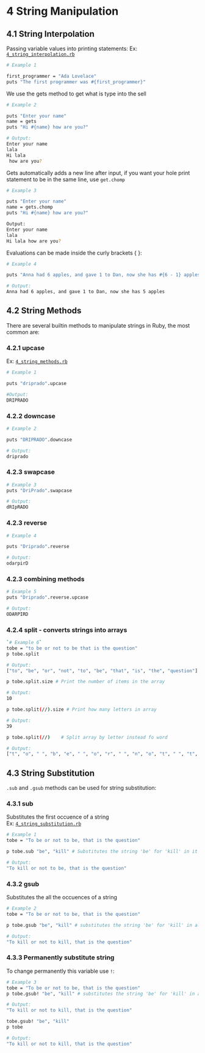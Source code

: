 # 4 String Manipulation  

## 4.1 String Interpolation  

Passing variable values into printing statements:
Ex: [`4_string_interpolation.rb`](../code/4_string_interpolation.rb)

```bash
# Example 1

first_programmer = "Ada Lovelace"
puts "The first programmer was #{first_programmer}"
```  

We use the gets method to get what is type into the sell

```bash
# Example 2

puts "Enter your name"
name = gets
puts "Hi #{name} how are you?"

# Output:  
Enter your name  
lala  
Hi lala
 how are you?
```

Gets automatically adds a new line after input, if you want your hole print statement to be in the same line, use `get.chomp`

```bash
# Example 3

puts "Enter your name"
name = gets.chomp
puts "Hi #{name} how are you?"

Output:  
Enter your name  
lala  
Hi lala how are you?
```

Evaluations can be made inside the curly brackets { }:  

```bash
# Example 4

puts "Anna had 6 apples, and gave 1 to Dan, now she has #{6 - 1} apples"

# Output:  
Anna had 6 apples, and gave 1 to Dan, now she has 5 apples  
```  

## 4.2 String Methods

There are several builtin methods to manipulate strings in Ruby, the most common are:  

### 4.2.1 upcase

Ex: [`4_string_methods.rb`](../code/4_string_methods.rb)

```bash
# Example 1

puts "driprado".upcase

#Output:  
DRIPRADO  
```

### 4.2.2 downcase  

```bash
# Example 2

puts "DRIPRADO".downcase

# Output:
driprado
```

### 4.2.3 swapcase

```bash
# Example 3
puts "DriPrado".swapcase

# Output:
dRIpRADO  
```

### 4.2.3 reverse

```bash
# Example 4

puts "Driprado".reverse

# Output:
odarpirD  
```

### 4.2.3 combining methods

```bash
# Example 5
puts "Driprado".reverse.upcase

# Output:
ODARPIRD  
```

### 4.2.4 split - converts strings into arrays

```bash
`# Example 6`
tobe = "to be or not to be that is the question"
p tobe.split

# Output:
["to", "be", "or", "not", "to", "be", "that", "is", "the", "question"]  
```

```bash
p tobe.split.size # Print the number of items in the array

# Output:
10  
```  

```bash
p tobe.split(//).size # Print how many letters in array

# Output:
39
```  

```bash
p tobe.split(//)    # Split array by letter instead fo word

# Output:
["t", "o", " ", "b", "e", " ", "o", "r", " ", "n", "o", "t", " ", "t", "o", " ", "b", "e", " ", "t", "h", "a", "t", " ", "i", "s", " ", "t", "h", "e", " ", "q", "u", "e", "s", "t", "i", "o", "n"]

```

## 4.3 String Substitution  

`.sub` and `.gsub` methods can be used for string substitution:

### 4.3.1 sub

Substitutes the first occuence of a string  
Ex: [`4_string_substitution.rb`](../code/4_string_substitution.rb)

```bash
# Example 1
tobe = "To be or not to be, that is the question"

p tobe.sub "be", "kill" # Substitutes the string 'be' for 'kill' in it's first occurence

# Output:
"To kill or not to be, that is the question"
```

### 4.3.2 gsub

Substitutes the all the occuences of a string  

```bash
# Example 2
tobe = "To be or not to be, that is the question"

p tobe.gsub "be", "kill" # substitutes the string 'be' for 'kill' in all its occurences

# Output:
"To kill or not to kill, that is the question"
```

### 4.3.3 Permanently substitute string
 
To change permanently this variable use `!`:  

```bash
# Example 3
tobe = "To be or not to be, that is the question"
p tobe.gsub! "be", "kill" # substitutes the string 'be' for 'kill' in all its occurences

# Output:
"To kill or not to kill, that is the question"  
```

```bash
tobe.gsub! "be", "kill"
p tobe

# Output:
"To kill or not to kill, that is the question"
```
